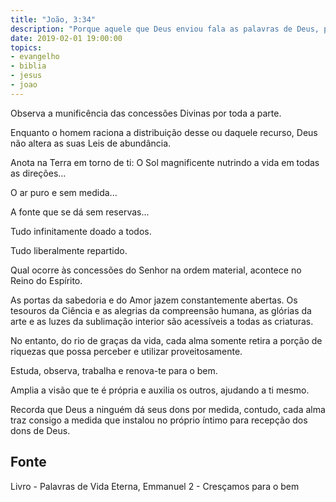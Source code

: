```yaml
---
title: "João, 3:34"
description: "Porque aquele que Deus enviou fala as palavras de Deus, pois não lhe dá Deus o Espírito por medida" Jesus
date: 2019-02-01 19:00:00
topics: 
- evangelho
- biblia
- jesus
- joao
---
```


Observa a munificência das concessões Divinas por toda a parte.

Enquanto o homem raciona a distribuição desse ou daquele recurso, Deus não altera as
suas Leis de abundância.

Anota na Terra em torno de ti:
O Sol magnificente nutrindo a vida em todas as direções...

O ar puro e sem medida...

A fonte que se dá sem reservas...

Tudo infinitamente doado a todos.

Tudo liberalmente repartido.

Qual ocorre às concessões do Senhor na ordem material, acontece no Reino do Espírito.

As portas da sabedoria e do Amor jazem constantemente abertas. Os tesouros da Ciência
e as alegrias da compreensão humana, as glórias da arte e as luzes da sublimação
interior são acessíveis a todas as criaturas.

No entanto, do rio de graças da vida, cada alma somente retira a porção de riquezas que
possa perceber e utilizar proveitosamente.

Estuda, observa, trabalha e renova-te para o bem.

Amplia a visão que te é própria e auxilia os outros, ajudando a ti mesmo.

Recorda que Deus a ninguém dá seus dons por medida, contudo, cada alma traz consigo
a medida que instalou no próprio íntimo para recepção dos dons de Deus.



## Fonte
Livro - Palavras de Vida Eterna, Emmanuel
2 - Cresçamos para o bem
